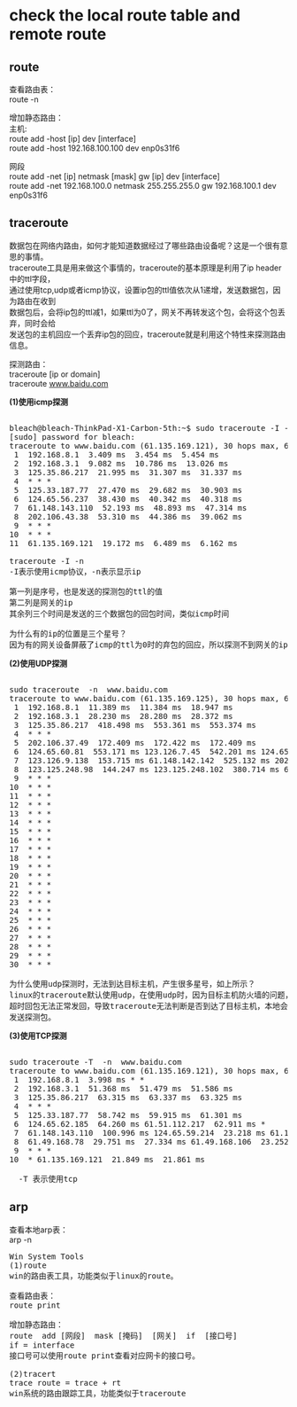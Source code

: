 # check the local route table and remote route  
  
## route    
查看路由表：  
route -n  
  
增加静态路由：  
主机:  
route add -host [ip] dev [interface]  
route add -host 192.168.100.100 dev enp0s31f6  
  
网段  
route add -net  [ip] netmask [mask] gw [ip] dev [interface]  
route add -net  192.168.100.0 netmask 255.255.255.0 gw 192.168.100.1 dev enp0s31f6  

  
## traceroute  
数据包在网络内路由，如何才能知道数据经过了哪些路由设备呢？这是一个很有意思的事情。  
traceroute工具是用来做这个事情的，traceroute的基本原理是利用了ip header中的ttl字段，  
通过使用tcp,udp或者icmp协议，设置ip包的ttl值依次从1递增，发送数据包，因为路由在收到  
数据包后，会将ip包的ttl减1，如果ttl为0了，网关不再转发这个包，会将这个包丢弃，同时会给  
发送包的主机回应一个丢弃ip包的回应，traceroute就是利用这个特性来探测路由信息。  
  
探测路由：  
traceroute [ip or domain]  
traceroute  www.baidu.com  
  
**(1)使用icmp探测**  
<pre>  
bleach@bleach-ThinkPad-X1-Carbon-5th:~$ sudo traceroute -I -n  www.baidu.com  
[sudo] password for bleach:  
traceroute to www.baidu.com (61.135.169.121), 30 hops max, 60 byte packets  
 1  192.168.8.1  3.409 ms  3.454 ms  5.454 ms  
 2  192.168.3.1  9.082 ms  10.786 ms  13.026 ms  
 3  125.35.86.217  21.995 ms  31.307 ms  31.337 ms  
 4  * * *  
 5  125.33.187.77  27.470 ms  29.682 ms  30.903 ms  
 6  124.65.56.237  38.430 ms  40.342 ms  40.318 ms  
 7  61.148.143.110  52.193 ms  48.893 ms  47.314 ms  
 8  202.106.43.38  53.310 ms  44.386 ms  39.062 ms  
 9  * * *  
10  * * *  
11  61.135.169.121  19.172 ms  6.489 ms  6.162 ms  
  
traceroute -I -n  
-I表示使用icmp协议，-n表示显示ip  
  
第一列是序号，也是发送的探测包的ttl的值  
第二列是网关的ip  
其余列三个时间是发送的三个数据包的回包时间，类似icmp时间  
  
为什么有的ip的位置是三个星号？  
因为有的网关设备屏蔽了icmp的ttl为0时的弃包的回应，所以探测不到网关的ip  
</pre>  
  
  
**(2)使用UDP探测**  
<pre>  
sudo traceroute  -n  www.baidu.com  
traceroute to www.baidu.com (61.135.169.125), 30 hops max, 60 byte packets  
 1  192.168.8.1  11.389 ms  11.384 ms  18.947 ms  
 2  192.168.3.1  28.230 ms  28.280 ms  28.372 ms  
 3  125.35.86.217  418.498 ms  553.361 ms  553.374 ms  
 4  * * *  
 5  202.106.37.49  172.409 ms  172.422 ms  172.409 ms  
 6  124.65.60.81  553.171 ms 123.126.7.45  542.201 ms 124.65.57.85  542.109 ms  
 7  123.126.9.138  153.715 ms 61.148.142.142  525.132 ms 202.106.227.10  524.984 ms  
 8  123.125.248.98  144.247 ms 123.125.248.102  380.714 ms 61.49.168.110  380.630 ms  
 9  * * *  
10  * * *  
11  * * *  
12  * * *  
13  * * *  
14  * * *  
15  * * *  
16  * * *  
17  * * *  
18  * * *  
19  * * *  
20  * * *  
21  * * *  
22  * * *  
23  * * *  
24  * * *  
25  * * *  
26  * * *  
27  * * *  
28  * * *  
29  * * *  
30  * * *  
  
为什么使用udp探测时，无法到达目标主机，产生很多星号，如上所示？  
linux的traceroute默认使用udp，在使用udp时，因为目标主机防火墙的问题，目标主机的  
超时回包无法正常发回，导致traceroute无法判断是否到达了目标主机，本地会一直增加ttl值  
发送探测包。  
</pre>  
  
**(3)使用TCP探测**  
<pre>  
sudo traceroute -T  -n  www.baidu.com  
traceroute to www.baidu.com (61.135.169.121), 30 hops max, 60 byte packets  
 1  192.168.8.1  3.998 ms * *  
 2  192.168.3.1  51.368 ms  51.479 ms  51.586 ms  
 3  125.35.86.217  63.315 ms  63.337 ms  63.325 ms  
 4  * * *  
 5  125.33.187.77  58.742 ms  59.915 ms  61.301 ms  
 6  124.65.62.185  64.260 ms 61.51.112.217  62.911 ms *  
 7  61.148.143.110  100.996 ms 124.65.59.214  23.218 ms 61.148.143.110  64.637 ms  
 8  61.49.168.78  29.751 ms  27.334 ms 61.49.168.106  23.252 ms  
 9  * * *  
10  * 61.135.169.121  21.849 ms  21.861 ms  
  
  -T 表示使用tcp  
</pre>  

## arp  
查看本地arp表：  
arp -n  

<pre>
Win System Tools
(1)route   
win的路由表工具，功能类似于linux的route。  

查看路由表：    
route print   

增加静态路由：  
route  add [网段]  mask [掩码]  [网关]  if  [接口号]  
if = interface    
接口号可以使用route print查看对应网卡的接口号。  

(2)tracert    
trace route = trace + rt    
win系统的路由跟踪工具，功能类似于traceroute  
</pre>
